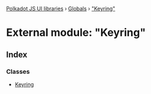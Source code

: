 [Polkadot JS UI libraries](../README.md) › [Globals](../globals.md) › ["Keyring"](_keyring_.md)

# External module: "Keyring"

## Index

### Classes

* [Keyring](../classes/_keyring_.keyring.md)

